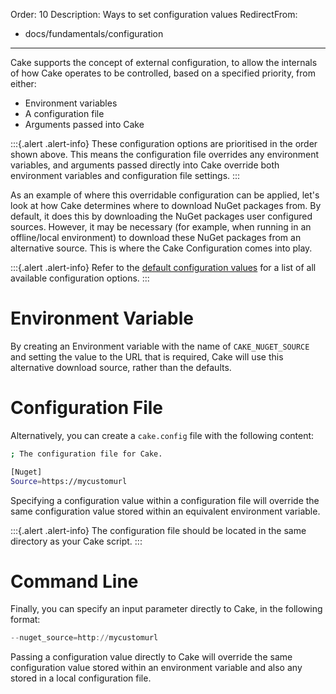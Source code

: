 Order: 10
Description: Ways to set configuration values
RedirectFrom:
  - docs/fundamentals/configuration
---

Cake supports the concept of external configuration, to allow the internals of how Cake operates to be controlled, based on a specified priority, from either:

* Environment variables
* A configuration file
* Arguments passed into Cake

:::{.alert .alert-info}
These configuration options are prioritised in the order shown above.
This means the configuration file overrides any environment variables, and arguments passed directly into Cake override both environment variables and configuration file settings.
:::

As an example of where this overridable configuration can be applied, let's look at how Cake determines where to download NuGet packages from. By default, it does this by downloading the NuGet packages user configured sources.  However, it may be necessary (for example, when running in an offline/local environment) to download these NuGet packages from an alternative source.  This is where the Cake Configuration comes into play.

:::{.alert .alert-info}
Refer to the [default configuration values](default-configuration-values) for a list of all available configuration options.
:::

# Environment Variable

By creating an Environment variable with the name of `CAKE_NUGET_SOURCE` and setting the value to the URL that is required, Cake will use this alternative download source, rather than the defaults.

# Configuration File

Alternatively, you can create a `cake.config` file with the following content:

```sh
; The configuration file for Cake.

[Nuget]
Source=https://mycustomurl
```

Specifying a configuration value within a configuration file will override the same configuration value stored within an equivalent environment variable.

:::{.alert .alert-info}
The configuration file should be located in the same directory as your Cake script.
:::

# Command Line

Finally, you can specify an input parameter directly to Cake, in the following format:

```powershell
--nuget_source=http://mycustomurl
```

Passing a configuration value directly to Cake will override the same configuration value stored within an environment variable and also any stored in a local configuration file.
